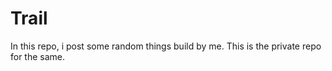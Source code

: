 # Trail


In this repo, i post some random things build by me.
This is the private repo for the same.
